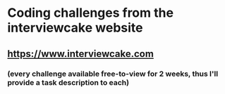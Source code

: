 # Coding challenges from the interviewcake website

## https://www.interviewcake.com

### (every challenge available free-to-view for 2 weeks, thus I'll provide a task description to each)
